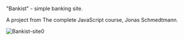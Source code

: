 "Bankist" - simple banking site.

A project from The complete JavaScript course, Jonas Schmedtmann.

![Bankist-site0](https://user-images.githubusercontent.com/125043957/221358180-ab84ce6b-ec6a-4f5a-97bb-3059de30e564.png)
